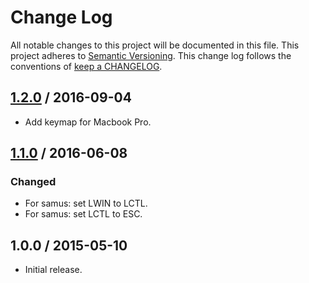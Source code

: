 # Change Log

All notable changes to this project will be documented in this file.
This project adheres to [Semantic Versioning](http://semver.org/).
This change log follows the conventions of
[keep a CHANGELOG](http://keepachangelog.com/).

## [1.2.0] / 2016-09-04

- Add keymap for Macbook Pro.

## [1.1.0] / 2016-06-08

### Changed

- For samus: set LWIN to LCTL.
- For samus: set LCTL to ESC.

## 1.0.0 / 2015-05-10

- Initial release.

[Unreleased]: https://github.com/rxrc/keymaps/compare/v1.2.0...HEAD
[1.2.0]: https://github.com/rxrc/keymaps/compare/v1.1.0...v1.2.0
[1.1.0]: https://github.com/rxrc/keymaps/compare/v1.0.0...v1.1.0
